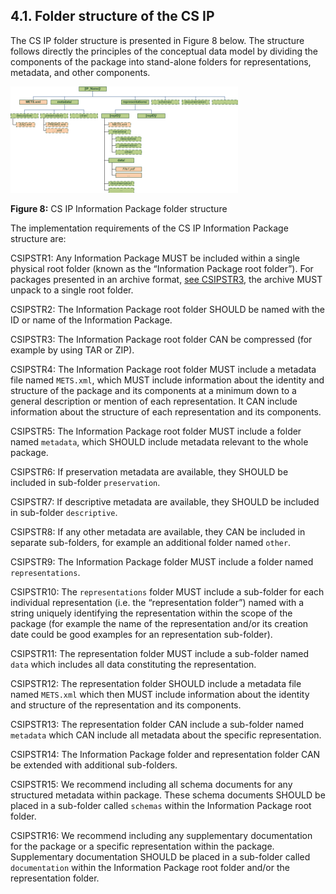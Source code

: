## 4.1.	Folder structure of the CS IP
The CS IP folder structure is presented in Figure 8 below. The structure follows directly the principles of the conceptual data model by dividing the components of the package into stand-alone folders for representations, metadata, and other components.

<a name="fig8"></a>
![IP Folder Structure](fig_8_cs_ip_struct.png "CS IP Information Package folder structure.")

**Figure 8:** CS IP Information Package folder structure

The implementation requirements of the CS IP Information Package structure are:

<a name="CSIPSTR1"></a>
CSIPSTR1: Any Information Package MUST be included within a single physical root folder (known as the “Information Package root folder”). For packages presented in an archive format, [see CSIPSTR3](#CSIPSTR3), the archive MUST unpack to a single root folder.

<a name="CSIPSTR2"></a>
CSIPSTR2: The Information Package root folder SHOULD be named with the ID or name of the Information Package.

<a name="CSIPSTR3"></a>
CSIPSTR3: The Information Package root folder CAN be compressed (for example by using TAR or ZIP).

<a name="CSIPSTR4"></a>
CSIPSTR4: The Information Package root folder MUST include a metadata file named `METS.xml`, which MUST include information about the identity and structure of the package and its components at a minimum down to a general description or mention of each representation. It CAN include information about the structure of each representation and its components.

<a name="CSIPSTR5"></a>
CSIPSTR5: The Information Package root folder MUST include a folder named `metadata`, which SHOULD include metadata relevant to the whole package.

<a name="CSIPSTR6"></a>
CSIPSTR6: If preservation metadata are available, they SHOULD be included in sub-folder `preservation`.

<a name="CSIPSTR7"></a>
CSIPSTR7: If descriptive metadata are available, they SHOULD be included in sub-folder `descriptive`.

<a name="CSIPSTR8"></a>
CSIPSTR8: If any other metadata are available, they CAN be included in separate sub-folders, for example an additional folder named `other`.

<a name="CSIPSTR9"></a>
CSIPSTR9: The Information Package folder MUST include a folder named `representations`.

<a name="CSIPSTR10"></a>
CSIPSTR10: The `representations` folder MUST include a sub-folder for each individual representation (i.e. the “representation folder”) named with a string uniquely identifying the representation within the scope of the package (for example the name of the representation and/or its creation date could be good examples for an representation sub-folder).

<a name="CSIPSTR11"></a>
CSIPSTR11: The representation folder MUST include a sub-folder named `data` which includes all data constituting the representation.

<a name="CSIPSTR12"></a>
CSIPSTR12: The representation folder SHOULD include a metadata file named `METS.xml` which then MUST include information about the identity and structure of the representation and its components.

<a name="CSIPSTR13"></a>
CSIPSTR13: The representation folder CAN include a sub-folder named `metadata` which CAN include all metadata about the specific representation.

<a name="CSIPSTR14"></a>
CSIPSTR14: The Information Package folder and representation folder CAN be extended with additional sub-folders.

<a name="CSIPSTR15"></a>
CSIPSTR15: We recommend including all schema documents for any structured metadata within package. These schema documents SHOULD be placed in a sub-folder called `schemas` within the Information Package root folder.

<a name="CSIPSTR16"></a>
CSIPSTR16: We recommend including any supplementary documentation for the package or a specific representation within the package. Supplementary documentation SHOULD be placed in a sub-folder called `documentation` within the Information Package root folder and/or the representation folder.
